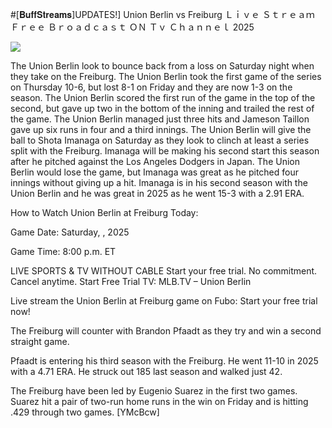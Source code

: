 #[𝐁𝐮𝐟𝐟𝐒𝐭𝐫𝐞𝐚𝐦𝐬]UPDATES!] Union Berlin vs Freiburg Ｌｉｖｅ Ｓｔｒｅａｍ Ｆｒｅｅ Ｂｒｏａｄｃａｓｔ ＯＮ Ｔｖ Ｃｈａｎｎｅｌ  2025  
  
  
[![](https://i.imgur.com/qSNzIqt.png)](https://movie.rssnews.media/QPoXKPOL.php)  
  
The Union Berlin look to bounce back from a loss on Saturday night when they take on the Freiburg. The Union Berlin took the first game of the series on Thursday 10-6, but lost 8-1 on Friday and they are now 1-3 on the season. The Union Berlin scored the first run of the game in the top of the second, but gave up two in the bottom of the inning and trailed the rest of the game. The Union Berlin managed just three hits and Jameson Taillon gave up six runs in four and a third innings. The Union Berlin will give the ball to Shota Imanaga on Saturday as they look to clinch at least a series split with the Freiburg. Imanaga will be making his second start this season after he pitched against the Los Angeles Dodgers in Japan. The Union Berlin would lose the game, but Imanaga was great as he pitched four innings without giving up a hit. Imanaga is in his second season with the Union Berlin and he was great in 2025 as he went 15-3 with a 2.91 ERA.

How to Watch Union Berlin at Freiburg Today:

Game Date: Saturday, , 2025

Game Time: 8:00 p.m. ET

LIVE SPORTS & TV WITHOUT CABLE
Start your free trial. No commitment. Cancel anytime.
Start Free Trial
TV: MLB.TV – Union Berlin

Live stream the Union Berlin at Freiburg game on Fubo: Start your free trial now!

The Freiburg will counter with Brandon Pfaadt as they try and win a second straight game.

Pfaadt is entering his third season with the Freiburg. He went 11-10 in 2025 with a 4.71 ERA. He struck out 185 last season and walked just 42.

The Freiburg have been led by Eugenio Suarez in the first two games. Suarez hit a pair of two-run home runs in the win on Friday and is hitting .429 through two games. [YMcBcw]